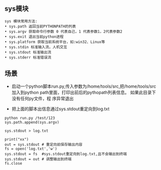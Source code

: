 ## sys模块

```
sys 模块常用方法:
• sys.path 返回当前PYTHONPATH的列表
• sys.argv 获取命令行参数 0 代表自己，1 代表参数1，2代表参数2
• sys.exit 退出当前python进程
• sys.platform 获取当前系统平台，如:win32、Linux等
• sys.stdin 标准输入流，人机交互
• sys.stdout 标准输出流
• sys.stderr 标准错误流
```

## 场景

* 启动一个python脚本run.py,传入参数为/home/tools/src,把/home/tools/src加入到python path里面，打印出前后的pythopath列表信息。 如果此目录下没有任何py文件，程 序异常退出

* 把上面的脚本出信息通过sys.stdout重定向到log.txt

```
python run.py /test/123
sys.path.append(sys.argv)

sys.stdout > log.txt

print("xx")
out = sys.stdout # 重定向前保存输出内容
fs = open('log.txt','w')
sys.stdout = fs  #sys.stdout重定向到log.txt,且不会输出到终端
sys.stdout = out # 调整输出到终端
fs.close
```




